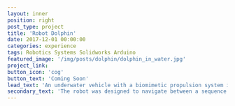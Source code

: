 ```yaml
---
layout: inner
position: right
post_type: project
title: 'Robot Dolphin'
date: 2017-12-01 00:00:00
categories: experience
tags: Robotics Systems Solidworks Arduino
featured_image: '/img/posts/dolphin/dolphin_in_water.jpg'
project_link:
button_icon: 'cog'
button_text: 'Coming Soon'
lead_text: 'An underwater vehicle with a biomimetic propulsion system inspired by the movement of a dolphin tail.'
secondary_text: 'The robot was designed to navigate between a sequence of different-colored buoys in a pool, autonomously identifying and approaching its next target buoy.'
---
```

